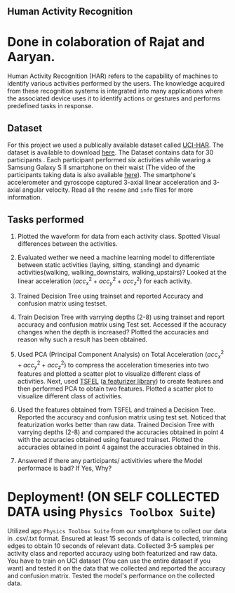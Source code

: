 
## Human Activity Recognition
# Done in colaboration of Rajat and Aaryan.
Human Activity Recognition (HAR) refers to the capability of machines to identify various activities performed by the users. The knowledge acquired from these recognition systems is integrated into many applications where the associated device uses it to identify actions or gestures and performs predefined tasks in response.

## Dataset
For this project we used a publically available dataset called [UCI-HAR](https://ieeexplore.ieee.org/stamp/stamp.jsp?tp=&arnumber=8567275). The dataset is available to download [here](https://archive.ics.uci.edu/dataset/240/human+activity+recognition+using+smartphones). The Dataset contains data for 30 participants . Each participant performed six activities while wearing a Samsung Galaxy S II smartphone on their waist (The video of the participants taking data is also available [here](http://www.youtube.com/watch?v=XOEN9W05_4A)). The smartphone's accelerometer and gyroscope captured 3-axial linear acceleration and 3-axial angular velocity. Read all the `readme` and `info` files for more information.


## Tasks performed

1. Plotted the waveform for data from each activity class. Spotted Visual differences between the activities. 

2. Evaluated wether we need a machine learning model to differentiate between static activities (laying, sitting, standing) and dynamic activities(walking, walking_downstairs, walking_upstairs)? Looked at the linear acceleration $(acc_x^2+acc_y^2+acc_z^2)$ for each activity.

3. Trained Decision Tree using trainset and reported Accuracy and confusion matrix using testset.

4. Train Decision Tree with varrying depths (2-8) using trainset and report accuracy and confusion matrix using Test set. Accessed if the accuracy changes when the depth is increased? Plotted the accuracies and reason why such a result has been obtained.

5. Used PCA (Principal Component Analysis) on Total Acceleration $(acc_x^2+acc_y^2+acc_z^2)$ to compress the acceleration timeseries into two features and plotted a scatter plot to visualize different class of activities. Next, used [TSFEL](https://tsfel.readthedocs.io/en/latest/) ([a featurizer library](https://github.com/fraunhoferportugal/tsfel)) to create features and then performed PCA to obtain two features. Plotted a scatter plot to visualize different class of activities.

6. Used the features obtained from TSFEL and trained a Decision Tree. Reported the accuracy and confusion matrix using test set. Noticed that featurization works better than raw data. Trained Decision Tree with varrying depths (2-8) and compared the accuracies obtained in point 4 with the accuracies obtained using featured trainset. Plotted the accuracies obtained in point 4 against the accuracies obtained in this.

7. Answered if there any participants/ activitivies where the Model performace is bad? If Yes, Why?

# Deployment! (ON SELF COLLECTED DATA using `Physics Toolbox Suite`)
Utilized app `Physics Toolbox Suite` from our smartphone to collect our data in .csv/.txt format. Ensured at least 15 seconds of data is collected, trimming edges to obtain 10 seconds of relevant data. Collected 3-5 samples per activity class and reported accuracy using both featurized and raw data. You have to train on UCI dataset (You can use the entire dataset if you want) and tested it on the data that we collected and reported the accuracy and confusion matrix. Tested the model's performance on the collected data.
